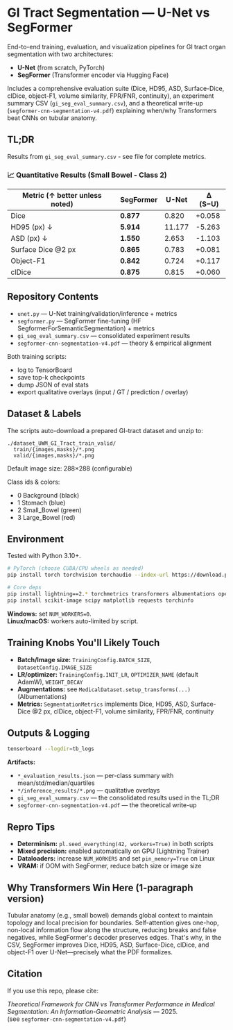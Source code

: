 # GI Tract Segmentation — U-Net vs SegFormer

End-to-end training, evaluation, and visualization pipelines for GI tract organ segmentation with two architectures:

- **U-Net** (from scratch, PyTorch)
- **SegFormer** (Transformer encoder via Hugging Face)

Includes a comprehensive evaluation suite (Dice, HD95, ASD, Surface-Dice, clDice, object-F1, volume similarity, FPR/FNR, continuity), an experiment summary CSV (`gi_seg_eval_summary.csv`), and a theoretical write-up (`segformer-cnn-segmentation-v4.pdf`) explaining when/why Transformers beat CNNs on tubular anatomy.

## TL;DR

Results from `gi_seg_eval_summary.csv` - see file for complete metrics.

### 📈 Quantitative Results (Small Bowel - Class 2)

| Metric (↑ better unless noted) | SegFormer | U-Net | Δ (S−U) |
|-------------------------------|-----------|-------|--------|
| Dice                          | **0.877** | 0.820 | +0.058 |
| HD95 (px) ↓                   | **5.914** | 11.177 | -5.263 |
| ASD (px) ↓                    | **1.550** | 2.653 | -1.103 |
| Surface Dice @2 px           | **0.865** | 0.783 | +0.081 |
| Object-F1                     | **0.842** | 0.724 | +0.117 |
| clDice                        | **0.875** | 0.815 | +0.060 |

## Repository Contents

- `unet.py` — U-Net training/validation/inference + metrics
- `segformer.py` — SegFormer fine-tuning (HF SegformerForSemanticSegmentation) + metrics
- `gi_seg_eval_summary.csv` — consolidated experiment results
- `segformer-cnn-segmentation-v4.pdf` — theory & empirical alignment

Both training scripts:
- log to TensorBoard
- save top-k checkpoints
- dump JSON of eval stats
- export qualitative overlays (input / GT / prediction / overlay)

## Dataset & Labels

The scripts auto-download a prepared GI-tract dataset and unzip to:

```
./dataset_UWM_GI_Tract_train_valid/
  train/{images,masks}/*.png
  valid/{images,masks}/*.png
```

Default image size: 288×288 (configurable)

Class ids & colors:
- 0 Background (black)
- 1 Stomach (blue)
- 2 Small_Bowel (green)
- 3 Large_Bowel (red)

## Environment

Tested with Python 3.10+.

```bash
# PyTorch (choose CUDA/CPU wheels as needed)
pip install torch torchvision torchaudio --index-url https://download.pytorch.org/whl/cu121

# Core deps
pip install lightning==2.* torchmetrics transformers albumentations opencv-python-headless
pip install scikit-image scipy matplotlib requests torchinfo
```

**Windows:** set `NUM_WORKERS=0`.  
**Linux/macOS:** workers auto-limited by script.



## Training Knobs You'll Likely Touch

- **Batch/Image size:** `TrainingConfig.BATCH_SIZE`, `DatasetConfig.IMAGE_SIZE`
- **LR/optimizer:** `TrainingConfig.INIT_LR`, `OPTIMIZER_NAME` (default AdamW), `WEIGHT_DECAY`
- **Augmentations:** see `MedicalDataset.setup_transforms(...)` (Albumentations)
- **Metrics:** `SegmentationMetrics` implements Dice, HD95, ASD, Surface-Dice @2 px, clDice, object-F1, volume similarity, FPR/FNR, continuity

## Outputs & Logging

```bash
tensorboard --logdir=tb_logs
```

**Artifacts:**
- `*_evaluation_results.json` — per-class summary with mean/std/median/quartiles
- `*/inference_results/*.png` — qualitative overlays
- `gi_seg_eval_summary.csv` — the consolidated results used in the TL;DR
- `segformer-cnn-segmentation-v4.pdf` — the theoretical write-up

## Repro Tips

- **Determinism:** `pl.seed_everything(42, workers=True)` in both scripts
- **Mixed precision:** enabled automatically on GPU (Lightning Trainer)
- **Dataloaders:** increase `NUM_WORKERS` and set `pin_memory=True` on Linux
- **VRAM:** if OOM with SegFormer, reduce batch size or image size

## Why Transformers Win Here (1-paragraph version)

Tubular anatomy (e.g., small bowel) demands global context to maintain topology and local precision for boundaries. Self-attention gives one-hop, non-local information flow along the structure, reducing breaks and false negatives, while SegFormer's decoder preserves edges. That's why, in the CSV, SegFormer improves Dice, HD95, ASD, Surface-Dice, clDice, and object-F1 over U-Net—precisely what the PDF formalizes.

## Citation

If you use this repo, please cite:

*Theoretical Framework for CNN vs Transformer Performance in Medical Segmentation: An Information-Geometric Analysis* — 2025.  
(see `segformer-cnn-segmentation-v4.pdf`)
